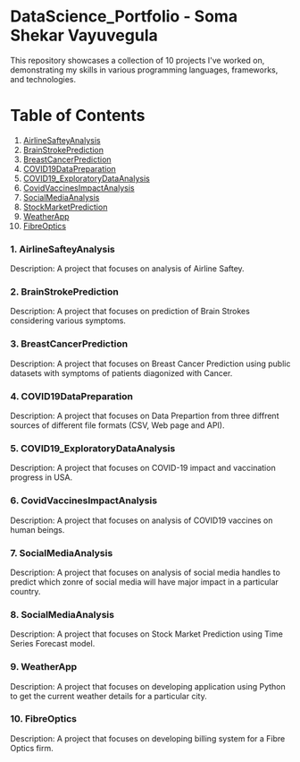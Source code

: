 # DataScience_Portfolio - Soma Shekar Vayuvegula

This repository showcases a collection of 10 projects I've worked on, demonstrating my skills in various programming languages, frameworks, and technologies.

# Table of Contents

1. [AirlineSafteyAnalysis](https://github.com/somas1986/DataScience_Portfolio/tree/main/AirlineSafteyAnalysis)
2. [BrainStrokePrediction](https://github.com/somas1986/DataScience_Portfolio/tree/main/BrainStrokePrediction)
3. [BreastCancerPrediction](https://github.com/somas1986/DataScience_Portfolio/tree/main/BreastCancerPrediction)
4. [COVID19DataPreparation](https://github.com/somas1986/DataScience_Portfolio/tree/main/COVID19DataPreparation)
5. [COVID19_ExploratoryDataAnalysis](https://github.com/somas1986/DataScience_Portfolio/tree/main/COVID19_ExploratoryDataAnalysis)
6. [CovidVaccinesImpactAnalysis](https://github.com/somas1986/DataScience_Portfolio/tree/main/CovidVaccinesImpactAnalysis)
7. [SocialMediaAnalysis](https://github.com/somas1986/DataScience_Portfolio/tree/main/SocialMediaAnalysis)
8. [StockMarketPrediction](https://github.com/somas1986/DataScience_Portfolio/tree/main/StockMarketPrediction)
9. [WeatherApp](https://github.com/somas1986/DataScience_Portfolio/blob/main/WeatherApp)
10. [FibreOptics](https://github.com/somas1986/DataScience_Portfolio/tree/main/FibreOptics)


### 1. AirlineSafteyAnalysis

Description: A project that focuses on analysis of Airline Saftey.

### 2. BrainStrokePrediction

Description: A project that focuses on prediction of Brain Strokes considering various symptoms.

### 3. BreastCancerPrediction

Description: A project that focuses on Breast Cancer Prediction using public datasets with symptoms of patients diagonized with Cancer.

### 4. COVID19DataPreparation

Description: A project that focuses on Data Prepartion from three diffrent sources of different file formats (CSV, Web page and API).

### 5. COVID19_ExploratoryDataAnalysis

Description: A project that focuses on COVID-19 impact and vaccination progress in USA.

### 6. CovidVaccinesImpactAnalysis

Description: A project that focuses on analysis of COVID19 vaccines on human beings.

### 7. SocialMediaAnalysis

Description: A project that focuses on analysis of social media handles to predict which zonre of social media will have major impact in a particular country.

### 8. SocialMediaAnalysis

Description: A project that focuses on Stock Market Prediction using Time Series Forecast model.

### 9. WeatherApp

Description: A project that focuses on developing application using Python to get the current weather details for a particular city.

### 10. FibreOptics

Description: A project that focuses on developing billing system for a Fibre Optics firm.
